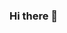 ### Hi there 👋

<!--
**VioletAnemone/VioletAnemone** is a ✨ _special_ ✨ repository because its `README.md` (this file) appears on your GitHub profile.

Here are some ideas to get you started:

- 🔭 I’m currently working on A portfolio website
- 🌱 I’m currently learning ...HTML,PYTHON & SQL
- 👯 I’m looking to collaborate on ...
- 🤔 I’m looking for help with anything I can get my hands on
- 💬 Ask me about ...
- 📫 How to reach me: ...
- 😄 Pronouns: ...
- ⚡ Fun fact: ...
-->
